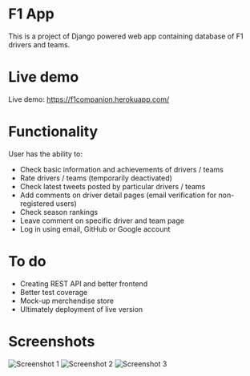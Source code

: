 
# F1 App

This is a project of Django powered web app containing database of F1 drivers and teams.

# Live demo 

Live demo: https://f1companion.herokuapp.com/

# Functionality

User has the ability to:
- Check basic information and achievements of drivers / teams
- Rate drivers / teams (temporarily deactivated)
- Check latest tweets posted by particular drivers / teams
- Add comments on driver detail pages (email verification for non-registered users)
- Check season rankings
- Leave comment on specific driver and team page
- Log in using email, GitHub or Google account

# To do

- Creating REST API and better frontend
- Better test coverage
- Mock-up merchendise store
- Ultimately deployment of live version

# Screenshots

![Screenshot 1](https://i.ibb.co/FK0wS50/F1app-ss.jpg)
![Screenshot 2](https://i.ibb.co/P6whFTY/F1app-ss2.jpg)
![Screenshot 3](https://i.ibb.co/W21t3zt/F1app-ss3.jpg)
